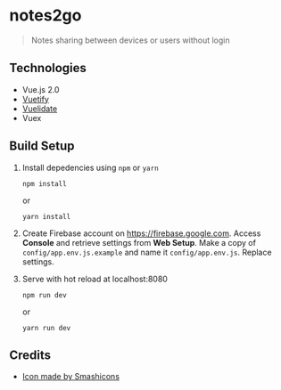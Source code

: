 # notes2go

> Notes sharing between devices or users without login

## Technologies
* Vue.js 2.0
* [Vuetify](https://vuetifyjs.com)
* [Vuelidate](https://github.com/monterail/vuelidate)
* Vuex

## Build Setup

1.  Install depedencies using `npm` or `yarn`

        npm install

    or

        yarn install

1.  Create Firebase account on https://firebase.google.com. Access **Console** and retrieve settings from **Web Setup**. Make a copy of `config/app.env.js.example` and name it `config/app.env.js`. Replace settings.
 
1.  Serve with hot reload at localhost:8080

        npm run dev

    or

        yarn run dev


## Credits

* [Icon made by Smashicons](https://www.flaticon.com/authors/smashicons)